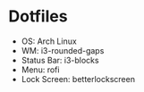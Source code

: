 # Dotfiles

* OS: Arch Linux
* WM: i3-rounded-gaps
* Status Bar: i3-blocks
* Menu: rofi
* Lock Screen: betterlockscreen
